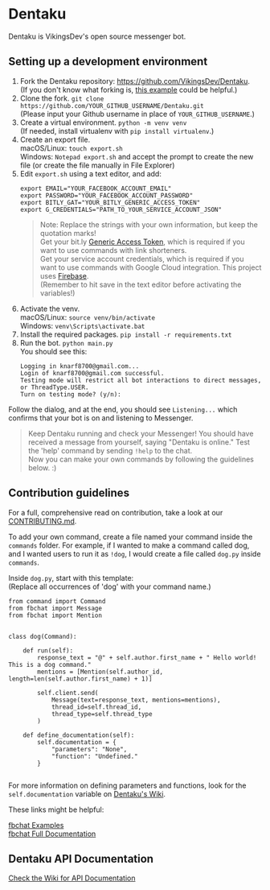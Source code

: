 # Dentaku

Dentaku is VikingsDev's open source messenger bot.

## Setting up a development environment

1. Fork the Dentaku repository: https://github.com/VikingsDev/Dentaku. <br>
    (If you don't know what forking is, [this example](https://help.github.com/en/github/getting-started-with-github/fork-a-repo#fork-an-example-repository) could be helpful.) <br>
1. Clone the fork. `git clone https://github.com/YOUR_GITHUB_USERNAME/Dentaku.git` <br>
    (Please input your Github username in place of `YOUR_GITHUB_USERNAME`.) <br>
1. Create a virtual environment. `python -m venv venv` <br>
    (If needed, install virtualenv with `pip install virtualenv`.)
1. Create an export file. <br>
macOS/Linux: `touch export.sh` <br>
Windows: `Notepad export.sh` and accept the prompt to create the new file (or create the file manually in File Explorer) <br>
1. Edit `export.sh` using a text editor, and add:
    ```
    export EMAIL="YOUR_FACEBOOK_ACCOUNT_EMAIL"
    export PASSWORD="YOUR_FACEBOOK_ACCOUNT_PASSWORD"
    export BITLY_GAT="YOUR_BITLY_GENERIC_ACCESS_TOKEN"
    export G_CREDENTIALS="PATH_TO_YOUR_SERVICE_ACCOUNT_JSON"
    ```
    > Note: Replace the strings with your own information, but keep the quotation marks! <br>
    > Get your bit.ly [Generic Access Token](https://bitly.com/a/oauth_apps), which is required if you want to use commands with link shorteners. <br>
    > Get your service account credentials, which is required if you want to use commands with Google Cloud integration. This project uses [Firebase](https://firebase.google.com/docs/firestore/quickstart).<br>
    > (Remember to hit save in the text editor before activating the variables!) <br>
1. Activate the venv. <br>
    macOS/Linux:  `source venv/bin/activate` <br>
    Windows: `venv\Scripts\activate.bat` <br>
1. Install the required packages. `pip install -r requirements.txt` <br>
1. Run the bot. `python main.py` <br>
    You should see this:
    ```
    Logging in knarf8700@gmail.com...
    Login of knarf8700@gmail.com successful.
    Testing mode will restrict all bot interactions to direct messages, or ThreadType.USER.
    Turn on testing mode? (y/n): 
    ```
Follow the dialog, and at the end, you should see `Listening...` which confirms that your bot is on and listening to Messenger.
> Keep Dentaku running and check your Messenger! You should have received a message from yourself, saying "Dentaku is online." Test the 'help' command by sending `!help` to the chat. <br>
> Now you can make your own commands by following the guidelines below. :)


## Contribution guidelines

For a full, comprehensive read on contribution, take a look at our [CONTRIBUTING.md](CONTRIBUTING.md).

To add your own command, create a file named your command inside the `commands` folder. For example, if I 
wanted to make a command called dog, and I wanted users to run it as `!dog`, I would create a file
called `dog.py` inside `commands`.

Inside `dog.py`, start with this template: <br>
(Replace all occurrences of 'dog' with your command name.)
```
from command import Command
from fbchat import Message
from fbchat import Mention


class dog(Command):

    def run(self):
        response_text = "@" + self.author.first_name + " Hello world! This is a dog command."
        mentions = [Mention(self.author_id, length=len(self.author.first_name) + 1)]

        self.client.send(
            Message(text=response_text, mentions=mentions),
            thread_id=self.thread_id,
            thread_type=self.thread_type
        )

    def define_documentation(self):
        self.documentation = {
            "parameters": "None",
            "function": "Undefined."
        }
    
```
For more information on defining parameters and functions, look for the `self.documentation` variable on [Dentaku's Wiki](https://github.com/VikingsDev/Dentaku/wiki/command.py). <br>

These links might be helpful:

[fbchat Examples](https://fbchat.readthedocs.io/en/stable/examples.html) <br>
[fbchat Full Documentation](https://fbchat.readthedocs.io/en/stable/api.html)

## Dentaku API Documentation

[Check the Wiki for API Documentation](https://github.com/VikingsDev/Dentaku/wiki/API-Documentation)
